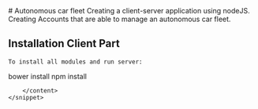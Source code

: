 <snippet>
  <content>
# Autonomous car fleet
Creating a client-server application using nodeJS. Creating Accounts that are able to manage an autonomous car fleet.

## Installation Client Part
```
To install all modules and run server:
```
bower install
npm install
```
    </content>
</snippet>
